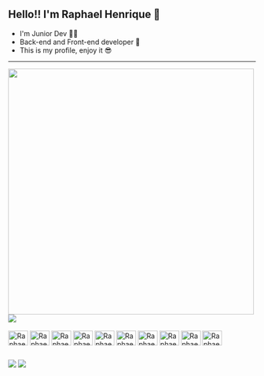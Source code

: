 ## Hello!! I'm Raphael Henrique 👋
- I'm Junior Dev 🧑‍🎓
- Back-end and Front-end developer 🛜
- This is my profile, enjoy it 😎

<hr>

<img width="500px" height="auto" src="https://github-readme-stats.vercel.app/api/top-langs/?username=RaphaelHenriqueDev&layout=compact&hide_border=true&title_color=007BFF&text_color=007BFF&bg_color=0d1117" />
<source
 
</picture>
  <img src="https://github-readme-stats.vercel.app/api?username=RaphaelHenriqueDev&show_icons=true&cache_seconds=30" />

<div style="display: inline_block"><br>
  <img align="center" alt="RaphaelHenrique-Js" height="30" width="40" src="https://cdn.jsdelivr.net/gh/devicons/devicon/icons/javascript/javascript-plain.svg" />
  <img align="center" alt="RaphaelHenrique-Java" height="30" width="40" src="https://cdn.jsdelivr.net/gh/devicons/devicon/icons/java/java-plain.svg" />
  <img align="center" alt="RaphaelHenrique-Go" height="30" width="40" src="https://cdn.jsdelivr.net/gh/devicons/devicon/icons/go/go-original.svg" />
  <img align="center" alt="RaphaelHenrique-Python" height="30" width="40" src="https://cdn.jsdelivr.net/gh/devicons/devicon/icons/python/python-original.svg" />
  <img align="center" alt="RaphaelHenrique-React" height="30" width="40" src="https://cdn.jsdelivr.net/gh/devicons/devicon/icons/react/react-original.svg" />
  <img align="center" alt="RaphaelHenrique-HTML" height="30" width="40" src="https://cdn.jsdelivr.net/gh/devicons/devicon/icons/html5/html5-original.svg" />
  <img align="center" alt="RaphaelHenrique-CSS" height="30" width="40" src="https://cdn.jsdelivr.net/gh/devicons/devicon/icons/css3/css3-original.svg" />
  <img align="center" alt="RaphaelHenrique-WordPress" height="30" width="40" src="https://cdn.jsdelivr.net/gh/devicons/devicon/icons/wordpress/wordpress-plain.svg" />
  <img align="center" alt="RaphaelHenrique-MongoDB" height="30" width="40" src="https://cdn.jsdelivr.net/gh/devicons/devicon/icons/mongodb/mongodb-original.svg" />
  <img align="center" alt="RaphaelHenrique-MySQL" height="30" width="40" src="https://cdn.jsdelivr.net/gh/devicons/devicon/icons/mysql/mysql-original.svg" />
</div>

##

<div>
<a href="http://www.linkedin.com/in/raphael-henrique-alves-costa2005" target="_blank"><img src="https://img.shields.io/badge/-LinkedIn-%230077B5?style=for-the-badge&logo=linkedin&logoColor=white" target="_blank"></a>
<a href="https://instagram.com/codeparams" target="_blank"><img src="https://img.shields.io/badge/-Instagram-%23E4405F?style=for-the-badge&logo=instagram&logoColor=white" target="_blank"></a>
</div>
